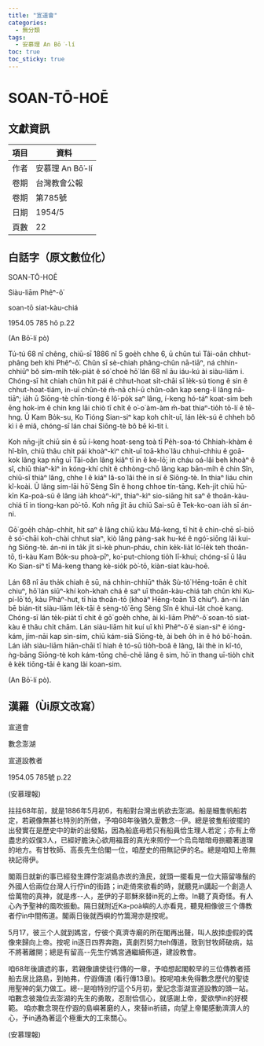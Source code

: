 ```yaml
---
title: "宣道會"
categories:
  - 無分類
tags:
  - 安慕理 An Bō͘-lí
toc: true
toc_sticky: true
---
```


# SOAN-TŌ-HOĒ

## 文獻資訊

| 項目 | 資料 |
|---|---|
| 作者 | 安慕理 An Bō͘-lí |
| 卷期 | 台灣教會公報 |
| 卷期 | 第785號 |
| 日期 | 1954/5 |
| 頁數 | 22 |

## 白話字（原文數位化）

SOAN-TŌ-HOĒ

Siàu-liām Phêⁿ-ô͘

soan-tō siat-kàu-chiá

1954.05 785 hō p.22

(An Bō͘-lí pò)

Tú-tú 68 nî chêng, chiū-sī 1886 nî 5 goe̍h chhe 6, ū chûn tuì Tâi-oân chhut-phâng beh khì Phêⁿ-ô͘. Chûn sī sè-chiah phâng-chûn nā-tiāⁿ, ná chhin-chhiūⁿ bô sím-mi̍h te̍k-pia̍t ê só͘ choè hō͘ lán 68 nî āu iáu-kú ài siàu-liām i. Chóng-sī hit chiah chûn hit pái ê chhut-hoat si̍t-chāi sī le̍k-sú tiong ê sin ê chhut-hoat-tiám, in-uī chûn-té m̄-nā chí-ū chûn-oân kap seng-lí lâng nā-tiāⁿ; ia̍h ū Siōng-tè chīn-tiong ê lô͘-po̍k saⁿ lâng, í-keng hó-táⁿ koat-sim beh ēng hok-im ê chin kng lâi chiò tī chi̍t ê o͘-o͘ àm-àm m̄-bat thiaⁿ-tio̍h tō-lí ê tē-hng. Ū Kam Bo̍k-su, Ko Tióng Sian-siⁿ kap koh chi̍t-uī, lán le̍k-sú ê chheh bô kì i ê miâ, chóng-sī lán chai Siōng-tè bô bē kì-tit i.

Koh nn̄g-ji̍t chiū sin ê sū í-keng hoat-seng toà tī Pe̍h-soa-tó Chhiah-khàm ê hî-bîn, chiū thâu chi̍t pái khoàⁿ-kìⁿ chi̍t-uī toā-kho͘ lâu chhuì-chhiu ê goā-kok lâng kap nn̄g uī Tâi-oân lâng kiâⁿ tī in ê ke-lō͘; in cháu oá-lâi beh khoàⁿ ê sî, chiū thiaⁿ-kìⁿ in kóng-khí chi̍t ê chhòng-chō lâng kap bān-mi̍h ê chin Sîn, chiū-sī thiàⁿ lâng, chhe I ê kiáⁿ Iâ-so͘ lâi thè in sí ê Siōng-tè. In thiaⁿ liáu chin kî-koài. Ū lâng sim-lāi hō͘ Sèng Sîn ê hong chhoe tín-tāng. Keh-ji̍t chiū hū-kīn Ka-poà-sū ê lâng ia̍h khoàⁿ-kìⁿ, thiaⁿ-kìⁿ sio-siāng hit saⁿ ê thoân-kàu-chiá tī in tiong-kan pò͘-tō. Koh nn̄g ji̍t āu chiū Sai-sū ê Tek-ko-oan ia̍h sī án-ni.

Gō͘ goe̍h cha̍p-chhit, hit saⁿ ê lâng chiū kàu Má-keng, tī hit ê chin-chē sī-biō ê só͘-chāi koh-chài chhut siaⁿ, kiò lâng pàng-sak hu-ké ê ngó͘-siōng lâi kui-ǹg Siōng-tè. án-ni in ta̍k ji̍t sì-kè phun-pháu, chin ke̍k-lia̍t ló͘-le̍k teh thoân-tō, tì-kàu Kam Bo̍k-su phoà-pīⁿ, ko͘-put-chiong tio̍h lī-khui; chóng-sī ū lâu Ko Sian-siⁿ tī Má-keng thang kè-sio̍k pò͘-tō, kiàn-siat kàu-hoē.

Lán 68 nî āu tha̍k chiah ê sū, ná chhin-chhiūⁿ tha̍k Sù-tô͘ Hēng-toān ê chi̍t chiuⁿ, hō͘ lán siūⁿ-khí koh-khah chá ê saⁿ uī thoân-kàu-chiá tah chûn khì Ku-pí-lō͘ tó, kàu Phàⁿ-hut, tī hia thoân-tō (khoàⁿ Hēng-toān 13 chiuⁿ). án-ni lán bē bián-tit siàu-liām le̍k-tāi ê sèng-tô͘ ēng Sèng Sîn ê khuì-la̍t choè kang. Chóng-sī lán te̍k-pia̍t tī chit ê gō͘ goe̍h chhe, ài kì-liām Phêⁿ-ô͘ soan-tō siat-kàu ê thâu chi̍t chām. Lán siàu-liām hit kuí uī khì Phêⁿ-ô͘ ê sian-siⁿ ê ióng-kám, jím-nāi kap sìn-sim, chiū kám-siā Siōng-tè, ài beh o̍h in ê hó bô͘-hoān. Lán ia̍h siàu-liām hiān-chāi tī hiah ê tó-sū tio̍h-boâ ê lâng, lâi thè in kî-tó, ǹg-bāng Siōng-tè koh kám-tōng chē-chē lâng ê sim, hō͘ in thang uī-tio̍h chit ê ke̍k tiōng-tāi ê kang lâi koan-sim.

(An Bō͘-lí pò).

## 漢羅（Ùi原文改寫）

宣道會

數念澎湖

宣道設教者

1954.05 785號 p.22

(安慕理報)

拄拄68年前，就是1886年5月初6，有船對台灣出帆欲去澎湖。船是細隻帆船若定，若親像無甚乜特別的所做，予咱68年後猶久愛數念--伊。總是彼隻船彼擺的出發實在是歷史中的新的出發點，因為船底毋若只有船員佮生理人若定；亦有上帝盡忠的奴僕3人，已經好膽決心欲用福音的真光來照佇一个烏烏暗暗毋捌聽著道理的地方。有甘牧師、高長先生佮閣一位，咱歷史的冊無記伊的名。總是咱知上帝無袂記得伊。

閣兩日就新的事已經發生蹛佇澎湖島赤崁的漁民，就頭一擺看見一位大箍留喙鬚的外國人佮兩位台灣人行佇in的街路；in走倚來欲看的時，就聽見in講起一个創造人佮萬物的真神，就是疼--人，差伊的子耶穌來替in死的上帝。In聽了真奇怪。有人心內予聖神的風吹振動。隔日就附近Ka-poà嶼的人亦看見，聽見相像彼三个傳教者佇in中間佈道。閣兩日後就西嶼的竹篙灣亦是按呢。

5月17，彼三个人就到媽宮，佇彼个真濟寺廟的所在閣再出聲，叫人放拺虛假的偶像來歸向上帝。按呢 in逐日四界奔跑，真劇烈努力teh傳道，致到甘牧師破病，姑不將著離開；總是有留高--先生佇媽宮通繼續佈道，建設教會。

咱68年後讀遮的事，若親像讀使徒行傳的一章，予咱想起閣較早的三位傳教者搭船去居比路島，到帕弗，佇遐傳道 (看行傳13章)。按呢咱未免得數念歷代的聖徒用聖神的氣力做工。總--是咱特別佇這个5月初，愛記念澎湖宣道設教的頭一站。咱數念彼幾位去澎湖的先生的勇敢，忍耐佮信心，就感謝上帝，愛欲學in的好模範。 咱亦數念現在佇遐的島嶼著磨的人，來替in祈禱，向望上帝閣感動濟濟人的心，予in通為著這个極重大的工來關心。

(安慕理報)
